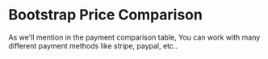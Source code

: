 # Bootstrap Price Comparison
As we'll mention in the payment comparison table, You can work with many different payment methods like stripe, paypal, etc..
